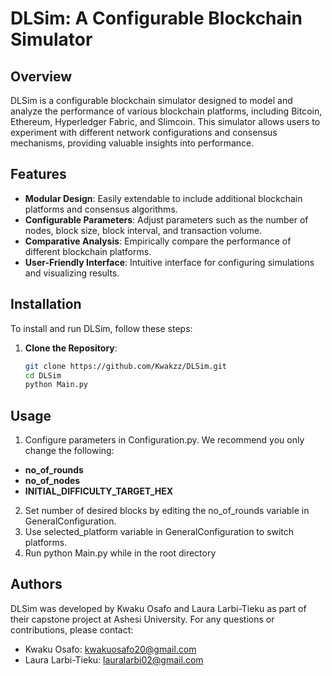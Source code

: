 # DLSim: A Configurable Blockchain Simulator

## Overview
DLSim is a configurable blockchain simulator designed to model and analyze the performance of various blockchain platforms, including Bitcoin, Ethereum, Hyperledger Fabric, and Slimcoin. This simulator allows users to experiment with different network configurations and consensus mechanisms, providing valuable insights into performance.

## Features
- **Modular Design**: Easily extendable to include additional blockchain platforms and consensus algorithms.
- **Configurable Parameters**: Adjust parameters such as the number of nodes, block size, block interval, and transaction volume.
- **Comparative Analysis**: Empirically compare the performance of different blockchain platforms.
- **User-Friendly Interface**: Intuitive interface for configuring simulations and visualizing results.

## Installation
To install and run DLSim, follow these steps:

1. **Clone the Repository**:
   ```sh
   git clone https://github.com/Kwakzz/DLSim.git
   cd DLSim
   python Main.py

## Usage
1. Configure parameters in Configuration.py. We recommend you only change the following:
- **no_of_rounds**
- **no_of_nodes**
- **INITIAL_DIFFICULTY_TARGET_HEX**
2. Set number of desired blocks by editing the no_of_rounds variable in GeneralConfiguration.
3. Use selected_platform variable in GeneralConfiguration to switch platforms. 
4. Run python Main.py while in the root directory

## Authors
DLSim was developed by Kwaku Osafo and Laura Larbi-Tieku as part of their capstone project at Ashesi University. For any questions or contributions, please contact:

- Kwaku Osafo: kwakuosafo20@gmail.com
- Laura Larbi-Tieku: lauralarbi02@gmail.com
